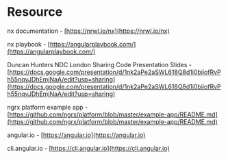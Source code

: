 # Resource

nx documentation - [https://nrwl.io/nx](https://nrwl.io/nx)

nx playbook - [https://angularplaybook.com/](https://angularplaybook.com/)

Duncan Hunters NDC London Sharing Code Presentation Slides - [https://docs.google.com/presentation/d/1nk2aPe2aSWL618Q8d1i0biiofRvPh55nqvJDhEmjNaA/edit?usp=sharing](https://docs.google.com/presentation/d/1nk2aPe2aSWL618Q8d1i0biiofRvPh55nqvJDhEmjNaA/edit?usp=sharing)

ngrx platform example app - [https://github.com/ngrx/platform/blob/master/example-app/README.md](https://github.com/ngrx/platform/blob/master/example-app/README.md)

angular.io - [https://angular.io](https://angular.io) 

cli.angular.io - [https://cli.angular.io](https://cli.angular.io)


